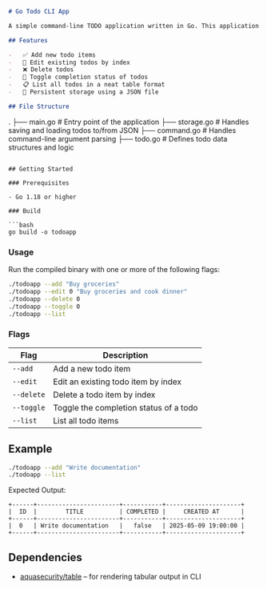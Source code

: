 ```markdown
# Go Todo CLI App

A simple command-line TODO application written in Go. This application allows users to manage their task list using various command-line flags. Tasks are stored in a local JSON file, making the application lightweight and persistent between sessions.

## Features

-   ✅ Add new todo items
-   📝 Edit existing todos by index
-   ❌ Delete todos
-   🔁 Toggle completion status of todos
-   📋 List all todos in a neat table format
-   💾 Persistent storage using a JSON file

## File Structure
```

.
├── main.go # Entry point of the application
├── storage.go # Handles saving and loading todos to/from JSON
├── command.go # Handles command-line argument parsing
├── todo.go # Defines todo data structures and logic

````

## Getting Started

### Prerequisites

- Go 1.18 or higher

### Build

```bash
go build -o todoapp
````

### Usage

Run the compiled binary with one or more of the following flags:

```bash
./todoapp --add "Buy groceries"
./todoapp --edit 0 "Buy groceries and cook dinner"
./todoapp --delete 0
./todoapp --toggle 0
./todoapp --list
```

### Flags

| Flag       | Description                            |
| ---------- | -------------------------------------- |
| `--add`    | Add a new todo item                    |
| `--edit`   | Edit an existing todo item by index    |
| `--delete` | Delete a todo item by index            |
| `--toggle` | Toggle the completion status of a todo |
| `--list`   | List all todo items                    |

## Example

```bash
./todoapp --add "Write documentation"
./todoapp --list
```

Expected Output:

```
+------+-----------------------+-----------+---------------------+
|  ID  |        TITLE          | COMPLETED |     CREATED AT      |
+------+-----------------------+-----------+---------------------+
|  0   | Write documentation   |   false   | 2025-05-09 19:00:00 |
+------+-----------------------+-----------+---------------------+
```

## Dependencies

-   [aquasecurity/table](https://github.com/aquasecurity/table) – for rendering tabular output in CLI
